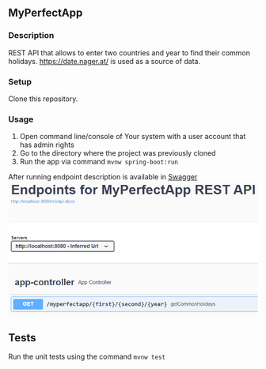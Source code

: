 ## MyPerfectApp

### Description

REST API that allows to enter two countries and year to find their common holidays.
https://date.nager.at/ is used as a source of data.

### Setup

Clone this repository.

### Usage

1. Open command line/console of Your system with a user account that has admin rights
2. Go to the directory where the project was previously cloned
3. Run the app via command `mvnw spring-boot:run`


After running endpoint description is available in [Swagger](http://localhost:8080/swagger-ui/index.html)
![](swagger.png)

## Tests

Run the unit tests using the command  `mvnw test`
